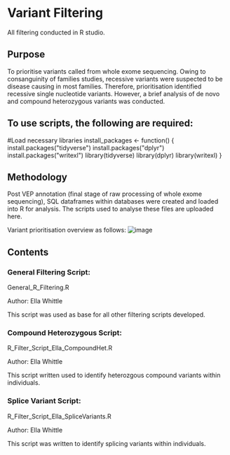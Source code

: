 
# Variant Filtering 

All filtering conducted in R studio.

## Purpose

To prioritise variants called from whole exome sequencing. Owing to consanguinity of families studies, recessive variants were suspected to be disease causing in most families. Therefore, prioritisation identified recessive single nucleotide variants. However, a brief analysis of de novo and compound heterozygous variants was conducted. 

## To use scripts, the following are required:

#Load necessary libraries
install_packages <- function() {
  install.packages("tidyverse")
  install.packages("dplyr")
  install.packages("writexl")
  library(tidyverse)
  library(dplyr)
  library(writexl)
}

## Methodology

Post VEP annotation (final stage of raw processing of whole exome sequencing), SQL dataframes within databases were created and loaded into R for analysis. The scripts used to analyse these files are uploaded here. 

Variant prioritisation overview as follows:
![image](https://github.com/ewhittle/Public_PhD_WES_Analysis/assets/80473064/d56d98f7-d662-4b21-bed3-54fe510174f5)

## Contents

### General Filtering Script:

General_R_Filtering.R

Author: Ella Whittle

This script was used as base for all other filtering scripts developed.

### Compound Heterozygous Script:

R_Filter_Script_Ella_CompoundHet.R

Author: Ella Whittle

This script written used to identify heterozgous compound variants within individuals.

### Splice Variant Script:

R_Filter_Script_Ella_SpliceVariants.R

Author: Ella Whittle 

This script was written to identify splicing variants within individuals.

